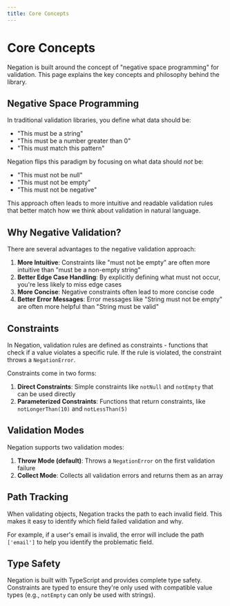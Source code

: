 ```yaml
---
title: Core Concepts
---
```


# Core Concepts

Negation is built around the concept of "negative space programming" for validation. This page explains the key concepts and philosophy behind the library.

## Negative Space Programming

In traditional validation libraries, you define what data should be:
- "This must be a string"
- "This must be a number greater than 0"
- "This must match this pattern"

Negation flips this paradigm by focusing on what data should *not* be:
- "This must not be null"
- "This must not be empty"
- "This must not be negative"

This approach often leads to more intuitive and readable validation rules that better match how we think about validation in natural language.

## Why Negative Validation?

There are several advantages to the negative validation approach:

1. **More Intuitive**: Constraints like "must not be empty" are often more intuitive than "must be a non-empty string"
2. **Better Edge Case Handling**: By explicitly defining what must not occur, you're less likely to miss edge cases
3. **More Concise**: Negative constraints often lead to more concise code
4. **Better Error Messages**: Error messages like "String must not be empty" are often more helpful than "String must be valid"

## Constraints

In Negation, validation rules are defined as constraints - functions that check if a value violates a specific rule. If the rule is violated, the constraint throws a `NegationError`.

Constraints come in two forms:

1. **Direct Constraints**: Simple constraints like `notNull` and `notEmpty` that can be used directly
2. **Parameterized Constraints**: Functions that return constraints, like `notLongerThan(10)` and `notLessThan(5)`

## Validation Modes

Negation supports two validation modes:

1. **Throw Mode (default)**: Throws a `NegationError` on the first validation failure
2. **Collect Mode**: Collects all validation errors and returns them as an array

## Path Tracking

When validating objects, Negation tracks the path to each invalid field. This makes it easy to identify which field failed validation and why.

For example, if a user's email is invalid, the error will include the path `['email']` to help you identify the problematic field.

## Type Safety

Negation is built with TypeScript and provides complete type safety. Constraints are typed to ensure they're only used with compatible value types (e.g., `notEmpty` can only be used with strings).
